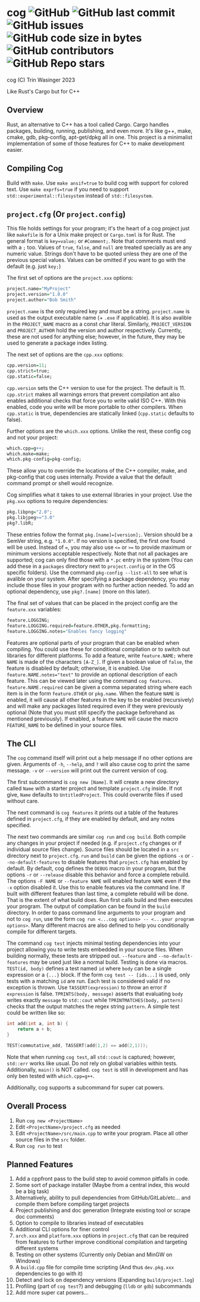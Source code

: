 # cog ![GitHub](https://img.shields.io/github/license/SteveBeeblebrox/cog?style=flat-square) ![GitHub last commit](https://img.shields.io/github/last-commit/SteveBeeblebrox/cog?style=flat-square) ![GitHub issues](https://img.shields.io/github/issues-raw/SteveBeeblebrox/cog?style=flat-square) ![GitHub code size in bytes](https://img.shields.io/github/languages/code-size/SteveBeeblebrox/cog?style=flat-square) ![GitHub contributors](https://img.shields.io/github/contributors/SteveBeeblebrox/cog?color=007EC6&style=flat-square) ![GitHub Repo stars](https://img.shields.io/github/stars/SteveBeeblebrox/cog?style=flat-square)
cog (C) Trin Wasinger 2023

Like Rust's Cargo but for C++
## Overview
Rust, an alternative to C++ has a tool called Cargo. Cargo handles packages, building, running, publishing, and even more. It's like g++, make, cmake, gdb, pkg-config, apt-get/dpkg all in one. This project is a minimalist implementation of some of those features for C++ to make development easier.

## Compiling Cog
Build with `make`. Use `make ansif=true` to build cog with support for colored text. Use `make exprfs=true` if you need to support `std::experimental::filesystem` instead of `std::filesystem`.

## `project.cfg` (Or `project.config`)
This file holds settings for your program; it's the heart of a cog project just like `makefile` is for a Unix make project or `Cargo.toml` is for Rust.  The general format is `key=value;` or `#Comment;`. Note that comments must end with a `;` too. Values of `true`, `false`, and `null` are treated specially as are any numeric value. Strings don't have to be quoted unless they are one of the previous special values. Values can be omitted if you want to go with the default (e.g. just `key;`)

The first set of options are the `project.xxx` options:
```R
project.name="MyProject"
project.version="1.0.0"
project.author="Bob Smith"
```
`project.name` is the only required key and must be a string. `project.name` is used as the output executable name (+ `.exe` if applicable). It is also avalible in the `PROJECT_NAME` macro as a const char literal. Similarly, `PROJECT_VERSION` and `PROJECT_AUTHOR` hold the version and author respectively. Currently, these are not used for anything else; however, in the future, they may be used to generate a package index listing.

The next set of options are the `cpp.xxx` options:
```R
cpp.version=11;
cpp.strict=true;
cpp.static=false;
```

`cpp.version` sets the C++ version to use for the project. The default is 11. `cpp.strict` makes all warnings errors that prevent compilation ant also enables additional checks that force you to write valid ISO C++. With this enabled, code you write will be more portable to other compilers. When `cpp.static` is true, dependencies are statically linked (`cpp.static` defaults to false).

Further options are the `which.xxx` options. Unlike the rest, these config cog and not your project:

```R
which.cpp=g++;
which.make=make;
which.pkg-config=pkg-config;
```

These allow you to override the locations of the C++ compiler, make, and pkg-config that cog uses internally. Provide a value that the default command prompt or shell would recognize.

Cog simplifies what it takes to use external libraries in your project. Use the `pkg.xxx` options to require dependencies:

```R
pkg.libpng="2.0";
pkg.libjpeg>="3.0"
pkg?.libR;
```

These entries follow the format `pkg.[name]=[version];`. Version should be a SemVer string, e.g. `"1.0.0"`. If no version is specified, the first one found will be used. Instead of `=`, you may also use `<=` or `>=` to provide maximum or minimum versions acceptable respectively. Note that not all packages are supported; cog can only find those with a `*.pc` entry in the system (You can add these in a `packages` directory next to `project.config` or in the OS specific folders). Use the command `pkg-config --list-all` to see what is avalible on your system. After specifying a package dependency, you may include those files in your program with no further action needed. To add an optional dependency, use `pkg?.[name]` (more on this later).

The final set of values that can be placed in the project config are the `feature.xxx` variables:

```R
feature.LOGGING;
feature.LOGGING.required=feature.OTHER,pkg.formatting;
feature.LOGGING.notes="Enables fancy logging"
```

Features are optional parts of your program that can be enabled when compiling. You could use these for conditional compilation or to switch out libraries for different platforms. To add a feature, write `feature.NAME;` where `NAME` is made of the characters `[A-Z_]`. If given a boolean value of `false`, the feature is disabled by default; otherwise, it is enabled. Use `feature.NAME.notes="text"` to provide an optional description of each feature. This can be viewed later using the command `cog features`. `feature.NAME.required` can be given a comma separated string where each item is in the form `feature.OTHER` or `pkg.name`. When the feature `NAME` is enabled, it will cause all other features in the key to be enabled (recursively) and will make any packages listed required even if they were previously optional (Note that you must still specify the package beforehand as mentioned previously). If enabled, a feature `NAME` will cause the macro `FEATURE_NAME` to be defined in your source files.

## The CLI
The `cog` command itself will print out a help message if no other options are given. Arguments of `-h`, `--help`, and `?` will also cause cog to print the same message. `-v` or `--version` will print out the current version of cog.

The first subcommand is `cog new [Name]`. It will create a new directory called `Name` with a starter project and template `project.cfg` inside. If not give, `Name` defaults to `UntitledProject`. This could overwrite files if used without care.

The next command is `cog features` it prints out a table of the features defined in `project.cfg`, if they are enabled by default, and any notes specified.

The next two commands are similar `cog run` and `cog build`. Both compile any changes in your project if needed (e.g. if `project.cfg` changes or if individual source files change). Source files should be located in a `src` directory next to `project.cfg`. `run` and `build` can be given the options `-x` or `--no-default-features` to disable features that `project.cfg` has enabled by default. By default, cog defines the `DEBUG` macro in your program, but the options `-r` or `--release` disable this behavior and force a complete rebuild. The options `-F NAME` or `--feature NAME` will enabled feature `NAME` even if the `-x` option disabled it. Use this to enable features via the command line. If built with different features than last time, a complete rebuild will be done. That is the extent of what build does. Run first calls build and then executes your program. The output of compilation can be found in the `build` directory. In order to pass command line arguments to your program and not to `cog run`, use the form `cog run <...cog options> -- <...your program options>`. Many different macros are also defined to help you conditionally compile for different targets.

The command `cog test` injects minimal testing dependencies into your project allowing you to write tests embedded in your source files. When building normally, these tests are stripped out. `--feature` and `--no-default-features` may be used just like a normal build. Testing is done via macros. `TEST(id, body)` defines a test named `id` where `body` can be a single expression or a `{...}` block. If the form `cog test -- [ids...]` is used, only tests with a matching `id` are run. Each test is considered valid if no exception is thrown. Use `TASSERT(expression)` to throw an error if `expression` is false. `TPRINTS(body, message)` asserts that evaluating `body` writes exactly `message` to `std::cout` while `TPRINTMATCHES(body, pattern)` checks that the output matches the regex string `pattern`. A simple test could be written like so:
```cpp
int add(int a, int b) {
	return a + b;
}

TEST(commutative_add, TASSERT(add(1,2) == add(2,1)));
```
Note that when running `cog test`, all `std::cout` is captured; however, `std::err` works like usual. Do not rely on global variables within tests. Additionally, `main()` is NOT called. `cog test` is still in development and has only ben tested with `which.cpp=g++`.

Additionally, cog supports a subcommand for super cat powers.

## Overall Process
1. Run `cog new <ProjectName>`
2. Edit `<ProjectName>/project.cfg` as needed
3. Edit `<ProjectName>/src/main.cpp` to write your program. Place all other source files in the `src` folder.
4. Run `cog run` to test

## Planned Features
1. Add a cppfront pass to the build step to avoid common pitfalls in code.
2. Some sort of package installer (Maybe from a central index, this would be a big task)
3. Alternatively, ability to pull dependencies from GitHub/GitLab/etc... and compile them before compiling target projects
4. Project publishing and doc generation (Integrate existing tool or scrape doc comments)
5. Option to compile to libraries instead of executables
6. Additional CLI options for finer control
7. `arch.xxx` and `platform.xxx` options in `project.cfg` that can be required from features to further improve conditional compilation and targeting different systems
8. Testing on other systems (Currently only Debian and MinGW on Windows)
9. A `build.cpp` file for compile time scripting (And thus `dev.pkg.xxx` dependencies to go with it)
10. Detect and lock on dependency versions (Expanding `build/project.log`)
11. Profiling (part of `cog test`?) and debugging (`lldb` or `gdb`) subcommands
12. Add more super cat powers...
<!--TODO, refactor output testing, document OUTPUT() and TIME(), update README to reflect these, TODO and DEPRECATED macros-->